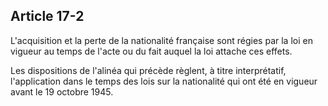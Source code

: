Article 17-2
----
L'acquisition et la perte de la nationalité française sont régies par la loi en
vigueur au temps de l'acte ou du fait auquel la loi attache ces effets.

Les dispositions de l'alinéa qui précède règlent, à titre interprétatif,
l'application dans le temps des lois sur la nationalité qui ont été en vigueur
avant le 19 octobre 1945.
